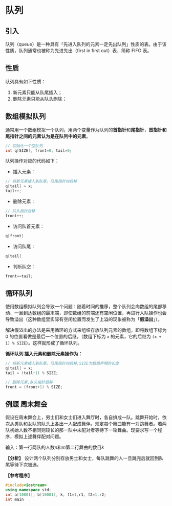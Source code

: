 # 队列

## 引入

队列（queue）是一种具有「先进入队列的元素一定先出队列」性质的表。由于该性质，队列通常也被称为先进先出（first in first out）表，简称 FIFO 表。

## 性质
队列具有如下性质：
1. 新元素只能从队尾插入；
2. 删除元素只能从队头删除；

## 数组模拟队列

通常用一个数组模拟一个队列，用两个变量作为队列的**首指针**和**尾指针**，**首指针和尾指针之间的元素认为是在队列中的元素**。
```cpp
// 初始化一个空队列
int q[SIZE], front=0, tail=0;
```
队列操作对应的代码如下：

-   插入元素：
```cpp
// 将新元素插入到队尾，队尾指针向后移
q[tail] = x; 
tail++;
```
-   删除元素：
```cpp
// 队头指针后移
front++;
```
-   访问队首元素：
```cpp
q[front]
```
-   访问队尾：
```cpp
q[tail]
```
-   判断队空：
```cpp
front==tail;
```

## 循环队列
使用数组模拟队列会导致一个问题：随着时间的推移，整个队列会向数组的尾部移动，一旦到达数组的最末端，即使数组的前端还有空闲位置，再进行入队操作也会导致溢出（这种数组里实际有空闲位置而发生了上溢的现象被称为「**假溢出**」）。

解决假溢出的办法是采用循环的方式来组织存放队列元素的数组，即将数组下标为 0 的位置看做是最后一个位置的后继。（数组下标为 `x` 的元素，它的后继为 `(x + 1) % SIZE`）。这样就形成了循环队列。

**循环队列 插入元素和删除元素操作为：**
```cpp
// 将新元素插入到队尾，队尾指针向后移,SIZE为数组声明的长度
q[tail] = x; 
tail = (tail+1) % SIZE;
```
```cpp
// 删除元素,队头指针后移
front = (front+1) % SIZE;
```

## 例题 周末舞会
假设在周末舞会上，男士们和女士们进入舞厅时，各自排成一队。跳舞开始时，依次从男队和女队的队头上各出一人配成舞伴。规定每个舞曲能有一对跳舞者。若两队初始人数不相同则较长的那一队中未配对者等待下一轮舞曲。现要求写一个程序，模拟上述舞伴配对问题。

输入：第一行两队的人数$n$和$m$第二行舞曲的数目$k$

**【分析】**
设计两个队列分别存放男士和女士，每队跳舞的人一旦跳完后就回到队尾等待下次被选。

**【参考程序】**
```cpp
#include<iostream>
using namespace std;
int a[10001], b[10001], k, f1=1,r1, f2=1,r2;
int main
```
<!--stackedit_data:
eyJoaXN0b3J5IjpbMTM3MjU3MTI1NSwtNDA5NzM5MjgxLDI5OD
kxMjcyMywxMzQ0MTQwODk0LDIwNTk3NjYyNDksMTA0NjU2ODk3
OV19
-->